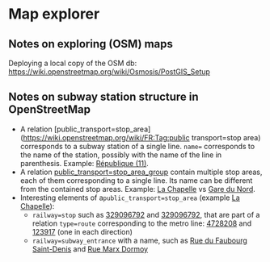 # Map explorer


## Notes on exploring (OSM) maps

Deploying a local copy of the OSM db:
https://wiki.openstreetmap.org/wiki/Osmosis/PostGIS_Setup

## Notes on subway station structure in OpenStreetMap

* A relation [public_transport=stop_area](https://wiki.openstreetmap.org/wiki/FR:Tag:public transport=stop area) corresponds to a subway station of a single line. ```name=``` corresponds to the name of the station, possibly with the name of the line in parenthesis. Example: [République (11)](https://www.openstreetmap.org/relation/7731272).
* A relation [public_transport=stop_area_group](https://wiki.openstreetmap.org/wiki/Relation:public_transport#public_transport.3Dstop_area_group) contain multiple stop areas, each of them corresponding to a single line. Its name can be different from the contained stop areas. Example: [La Chapelle](https://www.openstreetmap.org/relation/965959) vs [Gare du Nord](https://www.openstreetmap.org/relation/7938398).
* Interesting elements of a```public_transport=stop_area``` (example [La Chapelle](https://www.openstreetmap.org/relation/965959)):
    * ```railway=stop``` such as [329096792](https://www.openstreetmap.org/node/3417692500) and [329096792](https://www.openstreetmap.org/node/329096792), that are part of a relation ```type=route``` corresponding to the metro line: [4728208](https://www.openstreetmap.org/relation/4728208) and [123917](https://www.openstreetmap.org/relation/123917) (one in each direction)
    * ```railway=subway_entrance``` with a name, such as [Rue du Faubourg Saint-Denis](https://www.openstreetmap.org/node/775370144) and [Rue Marx Dormoy](https://www.openstreetmap.org/node/775370145)

